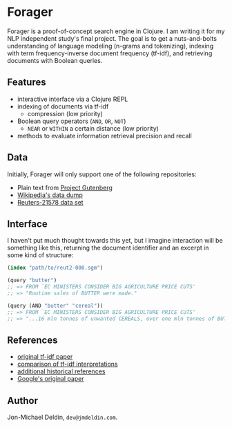 # Forager

Forager is a proof-of-concept search engine in Clojure. I am writing it
for my NLP independent study's final project. The goal is to get a
nuts-and-bolts understanding of language modeling (n-grams and
tokenizing), indexing with term frequency-inverse document frequency
(tf-idf), and retrieving documents with Boolean queries.

## Features

- interactive interface via a Clojure REPL
- indexing of documents via tf-idf
  - compression (low priority)
- Boolean query operators (`AND`, `OR`, `NOT`)
  - `NEAR` or `WITHIN` a certain distance (low priority)
- methods to evaluate information retrieval precision and recall

## Data

Initially, Forager will only support one of the following repositories:

- Plain text from [Project Gutenberg](http://www.gutenberg.org)
- [Wikipedia's data dump](http://en.wikipedia.org/wiki/Wikipedia:Database_download)
- [Reuters-21578 data set](http://www.daviddlewis.com/resources/testcollections/reuters21578/)

## Interface

I haven't put much thought towards this yet, but I imagine interaction
will be something like this, returning the document identifier and an
excerpt in some kind of structure:

```clojure
(index "path/to/reut2-000.sgm")

(query "butter")
;; => FROM `EC MINISTERS CONSIDER BIG AGRICULTURE PRICE CUTS'
;; => "Routine sales of BUTTER were made."

(query (AND "butter" "cereal"))
;; => FROM `EC MINISTERS CONSIDER BIG AGRICULTURE PRICE CUTS'
;; => "...16 mln tonnes of unwanted CEREALS, over one mln tonnes of BUTTER..."
```

## References

- [original tf-idf paper](http://dl.acm.org/citation.cfm?id=358466)
- [comparison of tf-idf interpretations](http://dl.acm.org/citation.cfm?id=1390334.1390409)
- [additional historical references](http://nlp.stanford.edu/IR-book/html/htmledition/references-and-further-reading-6.html)
- [Google's original paper](http://infolab.stanford.edu/~backrub/google.html)

## Author

Jon-Michael Deldin, `dev@jmdeldin.com`.
